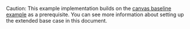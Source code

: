 Caution: This example implementation builds on the [canvas baseline
example](/docs/development/languages/fidl/examples/canvas#creating-an-unthrottled-canvas)
as a prerequisite. You can see more information about setting up the extended
base case in this document.
